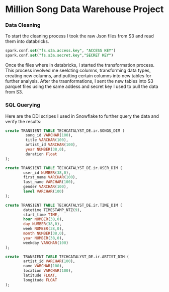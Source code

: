 # Million Song Data Warehouse Project

### Data Cleaning
To start the cleaning process I took the raw Json files from S3 and read them into databricks.

```sql
spark.conf.set("fs.s3a.access.key", "ACCESS KEY")
spark.conf.set("fs.s3a.secret.key","SECRET KEY")
```

Once the files where in databricks, I started the transformation process. This process involved me seelcting columns, transforming data types, creating new columns, and putting certain columns into new tables for further analysis. After the trasnformations, I sent the new tables into S3 parquet files using the same addess and secret key I used to pull the data from S3.

### SQL Querying
Here are the DDl scripes I used in Snowflake to further query the data and verify the results:

```sql
create TRANSIENT TABLE TECHCATALYST_DE.ir.SONGS_DIM (
         song_id VARCHAR(100),
         title VARCHAR(100),
         artist_id VARCHAR(100),
         year NUMBER(38,0),
         duration Float 
);

create TRANSIENT TABLE TECHCATALYST_DE.ir.USER_DIM (
        user_id NUMBER(38,0),
        first_name VARCHAR(100),
        last_name VARCHAR(100),
        gender VARCHAR(100),
        level VARCHAR(100)       
);

create TRANSIENT TABLE TECHCATALYST_DE.ir.TIME_DIM (
        datetime TIMESTAMP_NTZ(9),
        start_time TIME,
        hour NUMBER(38,0),
        day NUMBER(38,0),
        week NUMBER(38,0),
        month NUMBER(38,0),
        year NUMBER(38,0),
        weekday VARCHAR(100)
);

create  TRANSIENT TABLE TECHCATALYST_DE.ir.ARTIST_DIM (
        artist_id VARCHAR(100),
        name VARCHAR(100),
        location VARCHAR(100),
        latitude FLOAT,
        longitude FLOAT
);
```



